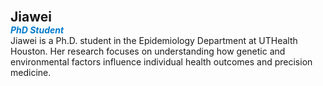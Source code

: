 **<span style="font-size: 1.5em;">Jiawei</span>**  
<span style="color: #007acc; font-weight: bold;"><i>PhD Student</i></span>  
Jiawei is a Ph.D. student in the Epidemiology Department at UTHealth Houston. Her research focuses on understanding how genetic and environmental factors influence individual health outcomes and precision medicine.
